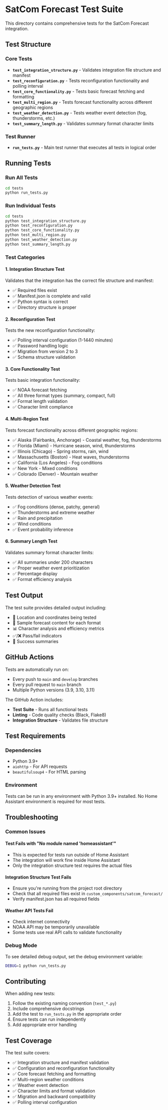 # SatCom Forecast Test Suite

This directory contains comprehensive tests for the SatCom Forecast integration.

## Test Structure

### Core Tests
- **`test_integration_structure.py`** - Validates integration file structure and manifest
- **`test_reconfiguration.py`** - Tests reconfiguration functionality and polling interval
- **`test_core_functionality.py`** - Tests basic forecast fetching and formatting
- **`test_multi_region.py`** - Tests forecast functionality across different geographic regions
- **`test_weather_detection.py`** - Tests weather event detection (fog, thunderstorms, etc.)
- **`test_summary_length.py`** - Validates summary format character limits

### Test Runner
- **`run_tests.py`** - Main test runner that executes all tests in logical order

## Running Tests

### Run All Tests
```bash
cd tests
python run_tests.py
```

### Run Individual Tests
```bash
cd tests
python test_integration_structure.py
python test_reconfiguration.py
python test_core_functionality.py
python test_multi_region.py
python test_weather_detection.py
python test_summary_length.py
```

### Test Categories

#### 1. Integration Structure Test
Validates that the integration has the correct file structure and manifest:
- ✅ Required files exist
- ✅ Manifest.json is complete and valid
- ✅ Python syntax is correct
- ✅ Directory structure is proper

#### 2. Reconfiguration Test
Tests the new reconfiguration functionality:
- ✅ Polling interval configuration (1-1440 minutes)
- ✅ Password handling logic
- ✅ Migration from version 2 to 3
- ✅ Schema structure validation

#### 3. Core Functionality Test
Tests basic integration functionality:
- ✅ NOAA forecast fetching
- ✅ All three format types (summary, compact, full)
- ✅ Format length validation
- ✅ Character limit compliance

#### 4. Multi-Region Test
Tests forecast functionality across different geographic regions:
- ✅ Alaska (Fairbanks, Anchorage) - Coastal weather, fog, thunderstorms
- ✅ Florida (Miami) - Hurricane season, wind, thunderstorms
- ✅ Illinois (Chicago) - Spring storms, rain, wind
- ✅ Massachusetts (Boston) - Heat waves, thunderstorms
- ✅ California (Los Angeles) - Fog conditions
- ✅ New York - Mixed conditions
- ✅ Colorado (Denver) - Mountain weather

#### 5. Weather Detection Test
Tests detection of various weather events:
- ✅ Fog conditions (dense, patchy, general)
- ✅ Thunderstorms and extreme weather
- ✅ Rain and precipitation
- ✅ Wind conditions
- ✅ Event probability inference

#### 6. Summary Length Test
Validates summary format character limits:
- ✅ All summaries under 200 characters
- ✅ Proper weather event prioritization
- ✅ Percentage display
- ✅ Format efficiency analysis

## Test Output

The test suite provides detailed output including:
- 📍 Location and coordinates being tested
- 📝 Sample forecast content for each format
- 📊 Character analysis and efficiency metrics
- ✅/❌ Pass/fail indicators
- 🎉 Success summaries

## GitHub Actions

Tests are automatically run on:
- Every push to `main` and `develop` branches
- Every pull request to `main` branch
- Multiple Python versions (3.9, 3.10, 3.11)

The GitHub Action includes:
- **Test Suite** - Runs all functional tests
- **Linting** - Code quality checks (Black, Flake8)
- **Integration Structure** - Validates file structure

## Test Requirements

### Dependencies
- Python 3.9+
- `aiohttp` - For API requests
- `beautifulsoup4` - For HTML parsing

### Environment
Tests can be run in any environment with Python 3.9+ installed. No Home Assistant environment is required for most tests.

## Troubleshooting

### Common Issues

#### Test Fails with "No module named 'homeassistant'"
- This is expected for tests run outside of Home Assistant
- The integration will work fine inside Home Assistant
- Only the integration structure test requires the actual files

#### Integration Structure Test Fails
- Ensure you're running from the project root directory
- Check that all required files exist in `custom_components/satcom_forecast/`
- Verify manifest.json has all required fields

#### Weather API Tests Fail
- Check internet connectivity
- NOAA API may be temporarily unavailable
- Some tests use real API calls to validate functionality

### Debug Mode
To see detailed debug output, set the debug environment variable:
```bash
DEBUG=1 python run_tests.py
```

## Contributing

When adding new tests:
1. Follow the existing naming convention (`test_*.py`)
2. Include comprehensive docstrings
3. Add the test to `run_tests.py` in the appropriate order
4. Ensure tests can run independently
5. Add appropriate error handling

## Test Coverage

The test suite covers:
- ✅ Integration structure and manifest validation
- ✅ Configuration and reconfiguration functionality
- ✅ Core forecast fetching and formatting
- ✅ Multi-region weather conditions
- ✅ Weather event detection
- ✅ Character limits and format validation
- ✅ Migration and backward compatibility
- ✅ Polling interval configuration 
